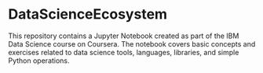 # DataScienceEcosystem

This repository contains a Jupyter Notebook created as part of the IBM Data Science course on Coursera. The notebook covers basic concepts and exercises related to data science tools, languages, libraries, and simple Python operations.
